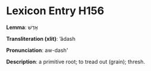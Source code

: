 # Lexicon Entry H156

**Lemma**: אָדַשׁ

**Transliteration (xlit)**: ʼâdash

**Pronunciation**: aw-dash'

**Description**:
a primitive root; to tread out (grain); thresh.

